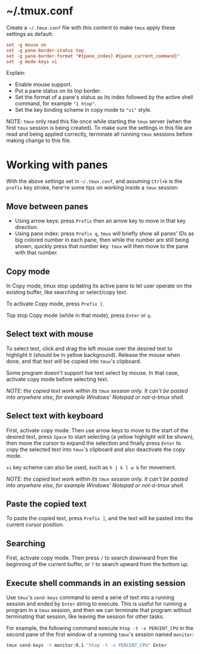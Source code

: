 # ~/.tmux.conf
Create a `~/.tmux.conf` file with this content to make `tmux` apply these settings as default:
```conf
set -g mouse on
set -g pane-border-status top
set -g pane-border-format "#{pane_index} #{pane_current_command}"
set -g mode-keys vi
```
Explain:
- Enable mouse support.
- Put a pane status on its top border.
- Set the format of a pane's status as its index followed by the active shell command, for example `"1 htop"`.
- Set the key binding scheme in copy mode to `"vi"` style.

NOTE: `tmux` only read this file once while starting the `tmux` server (when the first `tmux` session is being created). To make sure the settings in this file are read and being applied correctly, terminate all running `tmux` sessions before making change to this file.

# Working with panes
With the above settings set in `~/.tmux.conf`, and assuming `Ctrl+b` is the `prefix` key stroke, here're some tips on working inside a `tmux` session:

## Move between panes
- Using arrow keys: press `Prefix` then an arrow key to move in that key direction.
- Using pane index: press `Prefix q`, `tmux` will briefly show all panes' IDs as big colored number in each pane, then while the number are still being shown, quickly press that number key. `tmux` will then move to the pane with that number.

## Copy mode
In Copy mode, tmux stop updating its active pane to let user operate on the existing buffer, like searching or select/copy text.

To activate Copy mode, press `Prefix [`.

Top stop Copy mode (while in that mode), press `Enter` or `q`.

## Select text with mouse
To select text, click and drag the left mouse over the desired text to highlight it (should be in yellow background). Release the mouse when done, and that text will be copied into `tmux`'s clipboard.

Some program doesn't support live text select by mouse. In that case, activate copy mode before selecting text.

*NOTE: the copied text work within its `tmux` session only. It can't be pasted into anywhere else, for example Windows' Notepad or not-a-tmux shell.*
## Select text with keyboard
First, activate copy mode. Then use arrow keys to move to the start of the desired text, press `Space` to start selecting (a yellow highlight will be shown), then move the cursor to expand the selection and finally press `Enter` to copy the selected text into `tmux`'s clipboard and also deactivate the copy mode.

`vi` key scheme can also be used, such as `h j k l w b` for movement.

*NOTE: the copied text work within its `tmux` session only. It can't be pasted into anywhere else, for example Windows' Notepad or not-a-tmux shell.*

## Paste the copied text
To paste the copied text, press `Prefix ]`, and the text will be pasted into the current cursor position.

## Searching
First, activate copy mode. Then press `/` to search downward from the beginning of the current buffer, or `?` to search upward from the bottom up.

## Execute shell commands in an existing session
Use `tmux`'s `send-keys` command to send a serie of text into a running session and ended by `Enter` string to execute. This is useful for running a program in a `tmux` session, and then we can terminate that program without terminating that session, like leaving the session for other tasks.

For example, the following command execute `htop -t -s PERCENT_CPU` in the second pane of the first window of a running `tmux`'s session named `monitor`:
```sh
tmux send-keys -t monitor:0.1 "htop -t -s PERCENT_CPU" Enter
```